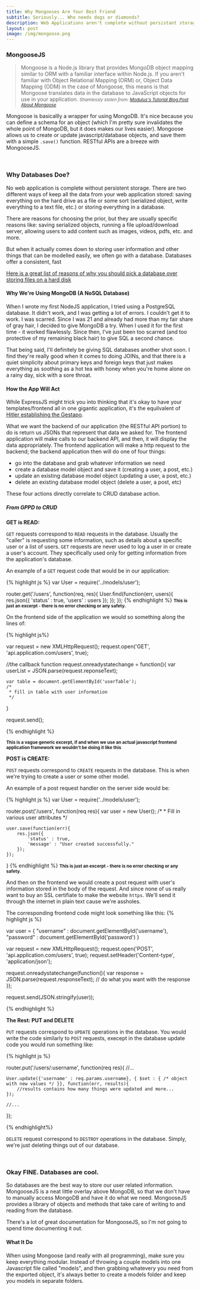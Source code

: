 ```yaml
---
title: Why Mongooses Are Your Best Friend
subtitle: Seriously... Who needs dogs or diamonds? 
description: Web Applications aren't complete without persistant storage. You'll need to keep track of all your data, so that you can continually restart and update your application without losing all of your data.
layout: post
image: /img/mongoose.png
---
```


### MongooseJS

>Mongoose is a Node.js library that provides MongoDB object mapping similar to ORM with a familiar interface within Node.js. If you aren't familiar with Object Relational Mapping (ORM) or, Object Data Mapping (ODM) in the case of Mongoose, this means is that Mongoose translates data in the database to JavaScript objects for use in your application.
<small><em>Shamlessly stolen from: [Modulus's Tutorial Blog Post About Mongoose](http://blog.modulus.io/getting-started-with-mongoose)</em></small>

Mongoose is basicallly a wrapper for using MongoDB. It's nice because you can define a schema for an object (which I'm pretty sure invalidates the whole point of MongoDB, but it does makes our lives easier). Mongoose allows us to create or update javascript/database objects, and save them with a simple `.save()` function. RESTful APIs are a breeze with MongooseJS.

<br />

### Why Databases Doe?

No web application is complete without persistent storage. There are two different ways of keep all the data from your web application stored: saving everything on the hard drive as a file or some sort (serialized object, write everything to a text file, etc.) or storing everything in a database. 

There are reasons for choosing the prior, but they are usually specific reasons like: saving serialized objects, running a file upload/download server, allowing users to add content such as images, videos, pdfs, etc. and more. 

But when it actually comes down to storing user information and other things that can be modelled easily, we often go with a database. Databases offer a consistent, fast 

[Here is a great list of reasons of why you should pick a database over storing files on a hard disk](http://arstechnica.com/information-technology/2013/05/why-use-a-database-instead-of-just-saving-your-data-to-disk/)

#### Why We're Using MongoDB (A NoSQL Database)
When I wrote my first NodeJS application, I tried using a PostgreSQL database. It didn't work, and I was getting a lot of errors. I couldn't get it to work. I was scarred. Since I was 21 and already had more than my fair share of gray hair, I decided to give MongoDB a try. When I used it for the first time - it worked flawlessly. Since then, I've just been too scarred (and too protective of my remaining black hair) to give SQL a second chance. 

That being said, I'll definitely be giving SQL databases another shot soon. I find they're really good when it comes to doing JOINs, and that there is a quiet simplicity about primary keys and foreign keys that just makes everything as soothing as a hot tea with honey when you're home alone on a rainy day, sick with a sore throat. 


#### How the App Will Act
While ExpressJS might trick you into thinking that it's okay to have your templates/frontend all in one gigantic application, it's the equilvalent of [Hitler establishing the Gestapo](http://www.ushmm.org/wlc/en/article.php?ModuleId=10005686).

What we want the backend of our application (the RESTful API portion) to do is return us JSONs that represent that data we asked for. The frontend application will make calls to our backend API, and then, it will display the data appropriately. The frontend application will make a http request to the backend; the backend application then will do one of four things:

* go into the database and grab whatever information we need
* create a database model object and save it (creating a user, a post, etc.)
* update an existing database model object (updating a user, a post, etc.)
* delete an existing database model object (delete a user, a post, etc)

These four actions directly correlate to CRUD database action.

##### From GPPD to CRUD

<b> GET is READ: </b>

`GET` requests correspond to `READ` requests in the database. Usually the "caller" is requesting some information, such as details about a specific user or a list of users. `GET` requests are never used to log a user in or create a user's account. They specifically used only for getting information from the application's database.

An example of a `GET` request code that would be in our application: 

{% highlight js %}
var User = require('../models/user');

router.get('/users', function(req, res){
    User.find(function(err, users){
        res.json({
            'status' : true, 
            'users' : users
        });
    });
});
{% endhighlight %} 
<small><b> This is just an excerpt - there is no error checking or any safety.</b></small>

On the frontend side of the application we would so something along the lines of: 

{% highlight js%}

var request =  new XMLHttpRequest(); 
request.open('GET', 'api.application.com/users', true);

//the callback function
request.onreadystatechange = function(){
    var userList = JSON.parse(request.reponseText); 

    var table = document.getElementById('userTable'); 
    /* 
     * fill in table with user information
     */
}

request.send(); 

{% endhighlight %}

<small><b> This is a vague generic excerpt, if and when we use an actual javascript frontend application framework we wouldn't be doing it like this</b></small>


<b> POST is CREATE: </b>

`POST` requests correspond to `CREATE` requests in the database. This is when we're trying to create a user or some other model. 

An example of a post request handler on the server side would be: 

{% highlight js %}
var User = require('../models/user');

router.post('/users', function(req res){
    var user = new User(); 
    /* 
     *  Fill in various user attributes 
     */ 

    user.save(function(err){
        res.json({
            'status' : true,
            'message' : "User created successfully."
        });
    });
}
{% endhighlight %}
<small><b> This is just an excerpt - there is no error checking or any safety.</b></small>

And then on the frontend we would create a post request with user's information stored in the body of the request. And since none of us really want to buy an SSL certifiate to make the website `https`. We'll send it through the internet in plain text cause we're assholes. 

The corresponding frontend code might look something like this: 
{% highlight js %}

var user = {
    "username" : document.getElementById('username'),
    "password" : document.getElementById('password')
}

var request = new XMLHttpRequest();
request.open('POST', 'api.application.com/users', true);
request.setHeader('Content-type', 'application/json');

request.onreadystatechange(function(){
    var response = JSON.parse(request.responseText); 
    // do what you want with the response
});

request.send(JSON.stringify(user));

{% endhighlight %}

<b> The Rest: PUT and DELETE </b>

`PUT` requests correspond to `UPDATE` operations in the database. You would write the code similarly to `POST` requests, execept in the database update code you would run something like: 

{% highlight js %}

router.put('/users/:username', function(req res){
    //...

    User.update({'username' : req.params.username}, { $set : { /* object with new values */ }}, function(err, results){
        //results contains how many things were updated and more...
    });

    //... 
});

{% endhighlight%}


`DELETE` request correspond to `DESTROY` operations in the database. Simply, we're just deleting things out of our database. 

<br/>

### Okay FINE. Databases are cool.

So databases are the best way to store our user related information. MongooseJS is a neat little overlay above MongoDB, so that we don't have to manually access MongoDB and have it do what we need. MongooseJS provides a library of objects and methods that take care of writing to and reading from the database. 

There's a lot of great documentation for MongooseJS, so I'm not going to spend time documenting it out. 

#### What It Do 

When using Mongoose (and really with all programming), make sure you keep everything modular. Instead of throwing a couple models into one Javascript file called "models", and then grabbing whatevery you need from the exported object, it's always better to create a models folder and keep you models in separate folders.  


